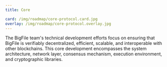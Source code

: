 ```yaml
---
title: Core

card: /img/roadmap/core-protocol.card.jpg
overlay: /img/roadmap/core-protocol.overlay.jpg
---
```

The BigFile team's technical development efforts focus on ensuring that BigFile is verifiably decentralized, efficient, scalable, and interoperable with other blockchains. This core development encompasses the system architecture, network layer, consensus mechanism, execution environment, and cryptographic libraries.  
  
